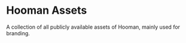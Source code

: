 # Hooman Assets

A collection of all publicly available assets of Hooman, mainly used for branding.
